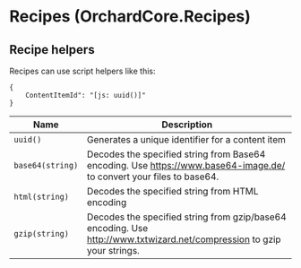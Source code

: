 # Recipes (OrchardCore.Recipes)

## Recipe helpers

Recipes can use script helpers like this:

```
{
    ContentItemId": "[js: uuid()]"
}
```

| Name | Description |
| --- | --- |
| `uuid()` | Generates a unique identifier for a content item |
| `base64(string)` | Decodes the specified string from Base64 encoding. Use https://www.base64-image.de/ to convert your files to base64. |
| `html(string)` | Decodes the specified string from HTML encoding |
| `gzip(string)` | Decodes the specified string from gzip/base64 encoding. Use http://www.txtwizard.net/compression to gzip your strings. |

